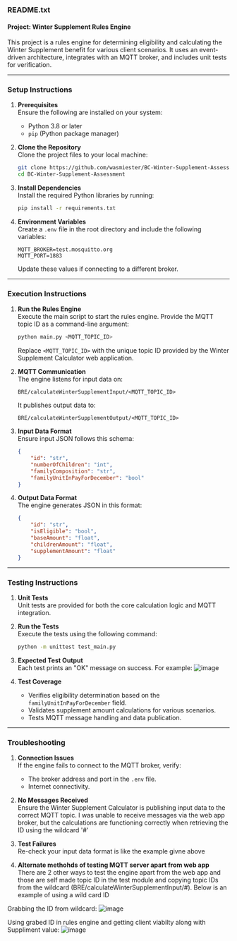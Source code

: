 ### **README.txt**

#### **Project: Winter Supplement Rules Engine**

This project is a rules engine for determining eligibility and calculating the Winter Supplement benefit for various client scenarios. It uses an event-driven architecture, integrates with an MQTT broker, and includes unit tests for verification.

---

### **Setup Instructions**

1. **Prerequisites**  
   Ensure the following are installed on your system:
   - Python 3.8 or later
   - `pip` (Python package manager)

2. **Clone the Repository**  
   Clone the project files to your local machine:
   ```bash
   git clone https://github.com/wasmiester/BC-Winter-Supplement-Assessment.git
   cd BC-Winter-Supplement-Assessment
   ```

3. **Install Dependencies**  
   Install the required Python libraries by running:
   ```bash
   pip install -r requirements.txt
   ```

4. **Environment Variables**  
   Create a `.env` file in the root directory and include the following variables:
   ```plaintext
   MQTT_BROKER=test.mosquitto.org
   MQTT_PORT=1883
   ```
   Update these values if connecting to a different broker.

---

### **Execution Instructions**

1. **Run the Rules Engine**  
   Execute the main script to start the rules engine. Provide the MQTT topic ID as a command-line argument:
   ```bash
   python main.py <MQTT_TOPIC_ID>
   ```
   Replace `<MQTT_TOPIC_ID>` with the unique topic ID provided by the Winter Supplement Calculator web application.

2. **MQTT Communication**  
   The engine listens for input data on:
   ```plaintext
   BRE/calculateWinterSupplementInput/<MQTT_TOPIC_ID>
   ```
   It publishes output data to:
   ```plaintext
   BRE/calculateWinterSupplementOutput/<MQTT_TOPIC_ID>
   ```

3. **Input Data Format**  
   Ensure input JSON follows this schema:
   ```json
   {
       "id": "str", 
       "numberOfChildren": "int",
       "familyComposition": "str", 
       "familyUnitInPayForDecember": "bool"
   }
   ```

4. **Output Data Format**  
   The engine generates JSON in this format:
   ```json
   {
       "id": "str", 
       "isEligible": "bool", 
       "baseAmount": "float", 
       "childrenAmount": "float", 
       "supplementAmount": "float"
   }
   ```

---

### **Testing Instructions**

1. **Unit Tests**  
   Unit tests are provided for both the core calculation logic and MQTT integration.

2. **Run the Tests**  
   Execute the tests using the following command:
   ```bash
   python -m unittest test_main.py
   ```

3. **Expected Test Output**  
   Each test prints an "OK" message on success. For example:
  ![image](https://github.com/user-attachments/assets/84949fe0-1899-435e-b6b4-7bc485d9223c)


4. **Test Coverage**  
   - Verifies eligibility determination based on the `familyUnitInPayForDecember` field.
   - Validates supplement amount calculations for various scenarios.
   - Tests MQTT message handling and data publication.

---

### **Troubleshooting**

1. **Connection Issues**  
   If the engine fails to connect to the MQTT broker, verify:
   - The broker address and port in the `.env` file.
   - Internet connectivity.

2. **No Messages Received**  
   Ensure the Winter Supplement Calculator is publishing input data to the correct MQTT topic. I was unable to receive messages via the web app broker, but the calculations are functioning correctly when retrieving the ID using the wildcard '#'

3. **Test Failures**  
   Re-check your input data format is like the example givne above
   
4. **Alternate methohds of testing MQTT server apart from web app**  
   There are 2 other ways to test the engine apart from the web app and those are self made topic ID in the test module and copying topic IDs from the wildcard (BRE/calculateWinterSupplementInput/#). Below is an example of using a wild card ID

Grabbing the ID from wildcard:
![image](https://github.com/user-attachments/assets/13967422-a205-43eb-8410-db15ffa9768a)

Using grabed ID in rules engine and getting client viabilty along with Suppliment value:
![image](https://github.com/user-attachments/assets/466af60c-c252-49f5-b7d9-07eb4a41ec23)

